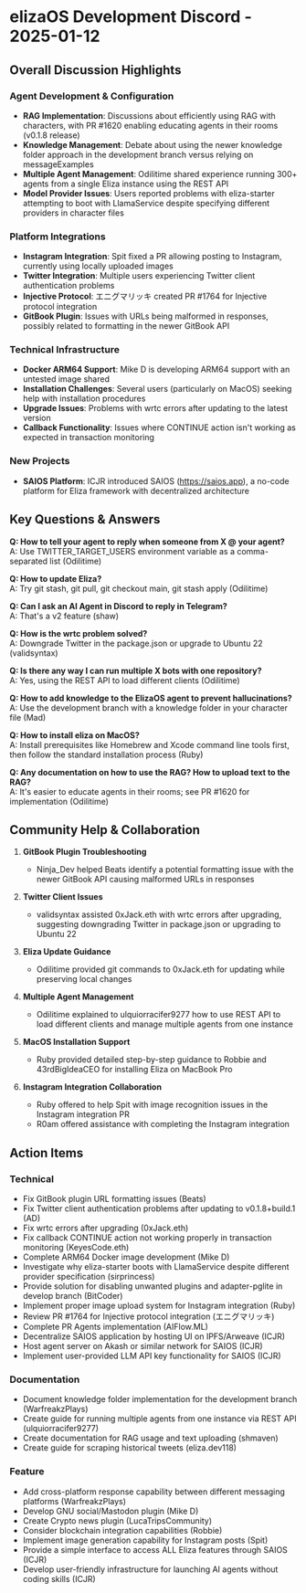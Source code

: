 # elizaOS Development Discord - 2025-01-12

## Overall Discussion Highlights

### Agent Development & Configuration
- **RAG Implementation**: Discussions about efficiently using RAG with characters, with PR #1620 enabling educating agents in their rooms (v0.1.8 release)
- **Knowledge Management**: Debate about using the newer knowledge folder approach in the development branch versus relying on messageExamples
- **Multiple Agent Management**: Odilitime shared experience running 300+ agents from a single Eliza instance using the REST API
- **Model Provider Issues**: Users reported problems with eliza-starter attempting to boot with LlamaService despite specifying different providers in character files

### Platform Integrations
- **Instagram Integration**: Spit fixed a PR allowing posting to Instagram, currently using locally uploaded images
- **Twitter Integration**: Multiple users experiencing Twitter client authentication problems
- **Injective Protocol**: エニグマリッキ created PR #1764 for Injective protocol integration
- **GitBook Plugin**: Issues with URLs being malformed in responses, possibly related to formatting in the newer GitBook API

### Technical Infrastructure
- **Docker ARM64 Support**: Mike D is developing ARM64 support with an untested image shared
- **Installation Challenges**: Several users (particularly on MacOS) seeking help with installation procedures
- **Upgrade Issues**: Problems with wrtc errors after updating to the latest version
- **Callback Functionality**: Issues where CONTINUE action isn't working as expected in transaction monitoring

### New Projects
- **SAIOS Platform**: ICJR introduced SAIOS (https://saios.app), a no-code platform for Eliza framework with decentralized architecture

## Key Questions & Answers

**Q: How to tell your agent to reply when someone from X @ your agent?**  
A: Use TWITTER_TARGET_USERS environment variable as a comma-separated list (Odilitime)

**Q: How to update Eliza?**  
A: Try git stash, git pull, git checkout main, git stash apply (Odilitime)

**Q: Can I ask an AI Agent in Discord to reply in Telegram?**  
A: That's a v2 feature (shaw)

**Q: How is the wrtc problem solved?**  
A: Downgrade Twitter in the package.json or upgrade to Ubuntu 22 (validsyntax)

**Q: Is there any way I can run multiple X bots with one repository?**  
A: Yes, using the REST API to load different clients (Odilitime)

**Q: How to add knowledge to the ElizaOS agent to prevent hallucinations?**  
A: Use the development branch with a knowledge folder in your character file (Mad)

**Q: How to install eliza on MacOS?**  
A: Install prerequisites like Homebrew and Xcode command line tools first, then follow the standard installation process (Ruby)

**Q: Any documentation on how to use the RAG? How to upload text to the RAG?**  
A: It's easier to educate agents in their rooms; see PR #1620 for implementation (Odilitime)

## Community Help & Collaboration

1. **GitBook Plugin Troubleshooting**
   - Ninja_Dev helped Beats identify a potential formatting issue with the newer GitBook API causing malformed URLs in responses

2. **Twitter Client Issues**
   - validsyntax assisted 0xJack.eth with wrtc errors after upgrading, suggesting downgrading Twitter in package.json or upgrading to Ubuntu 22

3. **Eliza Update Guidance**
   - Odilitime provided git commands to 0xJack.eth for updating while preserving local changes

4. **Multiple Agent Management**
   - Odilitime explained to ulquiorracifer9277 how to use REST API to load different clients and manage multiple agents from one instance

5. **MacOS Installation Support**
   - Ruby provided detailed step-by-step guidance to Robbie and 43rdBigIdeaCEO for installing Eliza on MacBook Pro

6. **Instagram Integration Collaboration**
   - Ruby offered to help Spit with image recognition issues in the Instagram integration PR
   - R0am offered assistance with completing the Instagram integration

## Action Items

### Technical
- Fix GitBook plugin URL formatting issues (Beats)
- Fix Twitter client authentication problems after updating to v0.1.8+build.1 (AD)
- Fix wrtc errors after upgrading (0xJack.eth)
- Fix callback CONTINUE action not working properly in transaction monitoring (KeyesCode.eth)
- Complete ARM64 Docker image development (Mike D)
- Investigate why eliza-starter boots with LlamaService despite different provider specification (sirprincess)
- Provide solution for disabling unwanted plugins and adapter-pglite in develop branch (BitCoder)
- Implement proper image upload system for Instagram integration (Ruby)
- Review PR #1764 for Injective protocol integration (エニグマリッキ)
- Complete PR Agents implementation (AIFlow.ML)
- Decentralize SAIOS application by hosting UI on IPFS/Arweave (ICJR)
- Host agent server on Akash or similar network for SAIOS (ICJR)
- Implement user-provided LLM API key functionality for SAIOS (ICJR)

### Documentation
- Document knowledge folder implementation for the development branch (WarfreakzPlays)
- Create guide for running multiple agents from one instance via REST API (ulquiorracifer9277)
- Create documentation for RAG usage and text uploading (shmaven)
- Create guide for scraping historical tweets (eliza.dev118)

### Feature
- Add cross-platform response capability between different messaging platforms (WarfreakzPlays)
- Develop GNU social/Mastodon plugin (Mike D)
- Create Crypto news plugin (LucaTripsCommunity)
- Consider blockchain integration capabilities (Robbie)
- Implement image generation capability for Instagram posts (Spit)
- Provide a simple interface to access ALL Eliza features through SAIOS (ICJR)
- Develop user-friendly infrastructure for launching AI agents without coding skills (ICJR)